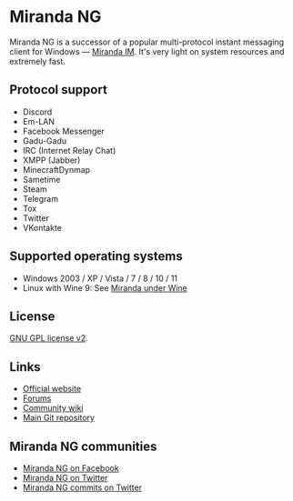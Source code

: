 # Miranda NG

Miranda NG is a successor of a popular multi-protocol instant messaging client
for Windows — [Miranda IM](https://sourceforge.net/projects/miranda/).
It's very light on system resources and extremely fast.

## Protocol support

- Discord
- Em-LAN
- Facebook Messenger
- Gadu-Gadu
- IRC (Internet Relay Chat)
- XMPP (Jabber)
- MinecraftDynmap
- Sametime
- Steam
- Telegram
- Tox
- Twitter
- VKontakte

## Supported operating systems

* Windows 2003 / XP / Vista / 7 / 8 / 10 / 11
* Linux with Wine 9: See [Miranda under Wine](https://wiki.miranda-ng.org/Miranda_under_Wine)


## License

[GNU GPL license v2](https://www.gnu.org/licenses/gpl-2.0.html).


## Links

- [Official website](https://miranda-ng.org/)
- [Forums](https://forum.miranda-ng.org/)
- [Community wiki](https://wiki.miranda-ng.org/)
- [Main Git repository](https://github.com/miranda-ng/miranda-ng)


## Miranda NG communities

- [Miranda NG on Facebook](https://www.facebook.com/miranda.newgen)
- [Miranda NG on Twitter](https://twitter.com/MirandaNewgen)
- [Miranda NG commits on Twitter](https://twitter.com/MirandaNGcommit)
